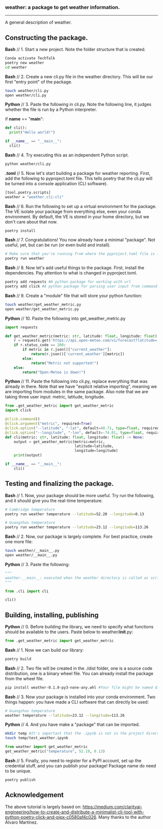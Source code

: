 ### weather: a package to get weather information.
---

A general description of weather.

## Constructing the package.

**Bash**     // 1. Start a new project. Note the folder structure that is created.
```bash
Conda activate TechTalk
poetry new weather
cd weather
```

**Bash**     // 2. Create a new cli.py file in the weather directory. This will be our first "entry point" of the package.
```bash
touch weather/cli.py
open weather/cli.py
```

**Python**   // 3. Paste the following in cli.py. Note the following line, it judges whether the file is run by a Python interpreter.

if __name__ == "__main__":

```python
def cli():
  print("Hello world!")

if __name__ == "__main__":
  cli()
```

**Bash**    // 4. Try executing this as an independent Python script.
```bash
python weather/cli.py
```

**.toml**   // 5. Now let's start building a package for weather reporting. First, add the following to pyproject.toml file. This tells poetry that the cli.py will be turned into a console application (CLI software).
```bash
[tool.poetry.scripts]
weather = "weather.cli:cli"
```

**Bash**    // 6. Run the following to set up a virtual environment for the package. The VE isolate your package from everything else, even your conda environment. By default, the VE is stored in your home directory, but we don't care about that now.
```bash
poetry install
```

**Bash**    // 7. Congratulations! You now already have a minimal "package". Not useful, yet, but can be run (or even build and install).
```bash
# Make sure that you're running from where the pyproject.toml file is located.
poetry run weather
```

**Bash**    // 8. Now let's add useful things to the package. First, install the dependencies. Pay attention to what is changed in pyproject.toml.
```bash
poetry add requests #A python package for working with url
poetry add click #A python package for parsing user input from command line.
```

**Bash**    // 9. Create a "module" file that will store your python function:
```bash
touch weather/get_weather_metric.py
open weather/get_weather_metric.py
```

**Python**  // 10. Paste the following into get_weather_metric.py
```python
import requests

def get_weather_metric(metric: str, latitude: float, longitude: float):
    r = requests.get('https://api.open-meteo.com/v1/forecast?latitude=' + str(latitude) + '&longitude=' + str(longitude) + '&current_weather=true')
    if r.status_code == 200:
        if metric in r.json()["current_weather"]:
            return(r.json()['current_weather'][metric])
        else:
            return("Metric not supported!")
    else:
        return("Open-Meteo is down!")
```

**Python**  // 11. Paste the following into cli.py, replace everything that was already in there. Note that we have "explicit relative importing", meaning we are importing from modules in the same package. Also note that we are taking three user input: metric, latitude, longitude.

```python
from .get_weather_metric import get_weather_metric
import click

@click.command()
@click.argument("metric", required=True)
@click.option("--latitude", "-lat", default=40.71, type=float, required=False, help="latitude (in degrees)")
@click.option("--longitude", "-lon", default=-74.01, type=float, required=False, help="longitude (in degrees)")
def cli(metric: str, latitude: float, longitude: float) -> None:
    output = get_weather_metric(metric=metric, 
                                latitude=latitude, 
                                longitude=longitude)
    print(output)

if __name__ == "__main__":
    cli()
```


## Testing and finalizing the package.

**Bash**    // 1. Now, your package should be more useful. Try run the following, and it should give you the real-time temperature.
```bash
# Cambridge temperature
poetry run weather temperature --latitude=52.20 --longitude=0.13

# Guangzhou temperature
poetry run weather temperature --latitude=23.12 --longitude=113.26
```

**Bash**    // 2. Now, our package is largely complete. For best practice, create one more file:
```bash
touch weather/__main__.py
open weather/__main__.py
```

**Python**  // 3. Paste the following:
```python
"""
weather.__main__: executed when the weather directory is called as script.
"""

from .cli import cli

cli()
```

## Building, installing, publishing

**Python**  // 0. Before building the library, we need to specify what functions should be available to the users. Paste below to weather/__init__.py:

```python
from .get_weather_metric import get_weather_metric
```

**Bash**    // 1. Now we can build our library:
```bash
poetry build
```

**Bash**    // 2. Two file will be created in the ./dist folder, one is a source code distribution, one is a binary wheel file. You can already install the package from the wheel file.
```bash
pip install weather-0.1.0-py3-none-any.whl #Your file might be named differently
```

**Bash**    // 3. Now your package is installed into your conda environment. Two things happen: you have made a CLI software that can directly be used:
```bash
# Guangzhou temperature
weather temperature --latitude=23.12 --longitude=113.26
```

**Python**  // 4. And you have make a "package" that can be imported.
```bash
mkdir temp #It's important that the .ipynb is not in the project directory (where pyproject.toml is located), otherwise it would just import from the weather folder, instead of from the installed package!
touch temp/test_weather.ipynb
```

```python
from weather import get_weather_metric
get_weather_metric("temperature", 52.19, 0.13)
```

**Bash**    // 5. Finally, you need to register for a PyPI account, set up the credential stuff, and you can publish your package! Package name do need to be unique.
```bash
poetry publish
```

## Acknowledgement
The above tutorial is largely based on: https://medium.com/clarityai-engineering/how-to-create-and-distribute-a-minimalist-cli-tool-with-python-poetry-click-and-pipx-c0580af4c026. Many thanks to the author Álvaro Martínez.